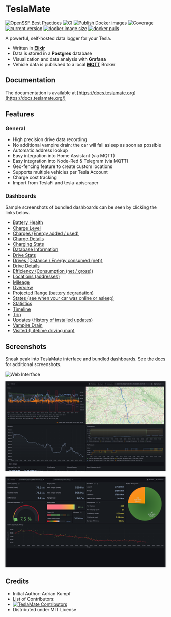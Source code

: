# TeslaMate

[![OpenSSF Best Practices](https://www.bestpractices.dev/projects/10859/badge)](https://www.bestpractices.dev/projects/10859)
[![CI](https://github.com/teslamate-org/teslamate/actions/workflows/devops.yml/badge.svg)](https://github.com/teslamate-org/teslamate/actions/workflows/devops.yml)
[![Publish Docker images](https://github.com/teslamate-org/teslamate/actions/workflows/buildx.yml/badge.svg)](https://github.com/teslamate-org/teslamate/actions/workflows/buildx.yml)
[![Coverage](https://coveralls.io/repos/github/teslamate-org/teslamate/badge.svg?branch=main)](https://coveralls.io/github/teslamate-org/teslamate?branch=main)
[![current version](https://img.shields.io/docker/v/teslamate/teslamate/latest)](https://hub.docker.com/r/teslamate/teslamate)
[![docker image size](https://img.shields.io/docker/image-size/teslamate/teslamate/latest)](https://hub.docker.com/r/teslamate/teslamate)
[![docker pulls](https://img.shields.io/docker/pulls/teslamate/teslamate?color=%23099cec)](https://hub.docker.com/r/teslamate/teslamate)

A powerful, self-hosted data logger for your Tesla.

- Written in **[Elixir](https://elixir-lang.org/)**
- Data is stored in a **Postgres** database
- Visualization and data analysis with **Grafana**
- Vehicle data is published to a local **[MQTT](https://en.wikipedia.org/wiki/MQTT)** Broker

## Documentation

The documentation is available at [https://docs.teslamate.org](https://docs.teslamate.org/)

## Features

### General

- High precision drive data recording
- No additional vampire drain: the car will fall asleep as soon as possible
- Automatic address lookup
- Easy integration into Home Assistant (via MQTT)
- Easy integration into Node-Red & Telegram (via MQTT)
- Geo-fencing feature to create custom locations
- Supports multiple vehicles per Tesla Account
- Charge cost tracking
- Import from TeslaFi and tesla-apiscraper

### Dashboards

Sample screenshots of bundled dashboards can be seen by clicking the links below.

- [Battery Health](https://docs.teslamate.org/docs/screenshots/#battery-health)
- [Charge Level](https://docs.teslamate.org/docs/screenshots/#charge-level)
- [Charges (Energy added / used)](https://docs.teslamate.org/docs/screenshots#charges)
- [Charge Details](https://docs.teslamate.org/docs/screenshots#charge-details)
- [Charging Stats](https://docs.teslamate.org/docs/screenshots#charging-stats)
- [Database Information](https://docs.teslamate.org/docs/screenshots/#database-information)
- [Drive Stats](https://docs.teslamate.org/docs/screenshots#drive-stats)
- [Drives (Distance / Energy consumed (net))](https://docs.teslamate.org/docs/screenshots/#drives)
- [Drive Details](https://docs.teslamate.org/docs/screenshots/#drive-details)
- [Efficiency (Consumption (net / gross))](https://docs.teslamate.org/docs/screenshots#efficiency)
- [Locations (addresses)](https://docs.teslamate.org/docs/screenshots/#location-addresses)
- [Mileage](https://docs.teslamate.org/docs/screenshots/#mileage)
- [Overview](https://docs.teslamate.org/docs/screenshots/#overview)
- [Projected Range (battery degradation)](https://docs.teslamate.org/docs/screenshots#projected-range)
- [States (see when your car was online or asleep)](https://docs.teslamate.org/docs/screenshots#states)
- [Statistics](https://docs.teslamate.org/docs/screenshots/#statistics)
- [Timeline](https://docs.teslamate.org/docs/screenshots/#timeline)
- [Trip](https://docs.teslamate.org/docs/screenshots/#trip)
- [Updates (History of installed updates)](https://docs.teslamate.org/docs/screenshots#updates)
- [Vampire Drain](https://docs.teslamate.org/docs/screenshots#vampire-drain)
- [Visited (Lifetime driving map)](https://docs.teslamate.org/docs/screenshots/#visited-lifetime-driving-map)

## Screenshots

Sneak peak into TeslaMate interface and bundled dashboards. See [the docs](https://docs.teslamate.org/docs/screenshots) for additional screenshots.

![Web Interface](/website/static/screenshots/web_interface.png)

![Drive Details](/website/static/screenshots/drive.png)

![Battery Health](/website/static/screenshots/battery-health.png)

## Credits

- Initial Author: Adrian Kumpf
- List of Contributors:
- [![TeslaMate Contributors](https://contrib.rocks/image?repo=teslamate-org/teslamate)](https://github.com/teslamate-org/teslamate/graphs/contributors)
- Distributed under MIT License
